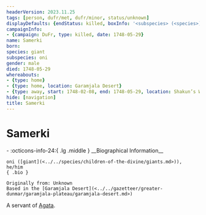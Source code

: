 ```yaml
---
headerVersion: 2023.11.25
tags: [person, dufr/met, dufr/minor, status/unknown]
displayDefaults: {endStatus: killed, boxInfo: '<subspecies> (<species>), <pronouns>'}
campaignInfo:
- {campaign: DuFr, type: killed, date: 1748-05-29}
name: Samerki
born:
species: giant
subspecies: oni
gender: male
died: 1748-05-29
whereabouts:
- {type: home}
- {type: home, location: Garamjala Desert}
- {type: away, start: 1748-02-08, end: 1748-05-29, location: Shakun’s Wellspring}
hide: [navigation]
title: Samerki
---
```

# Samerki
<div class="grid cards ext-narrow-margin ext-one-column" markdown>
- :octicons-info-24:{ .lg .middle } __Biographical Information__

    oni ([giant](<../../species/children-of-the-divine/giants.md>)), he/him  
    { .bio }

    Originally from: Unknown
    Based in the [Garamjala Desert](<../../gazetteer/greater-dunmar/garamjala-plateau/garamjala-desert.md>)
</div>



A servant of [Agata](<../fey/agata.md>). 